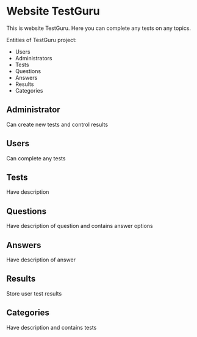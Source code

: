 # Website TestGuru

This is website TestGuru. Here you can complete any tests on any topics.

Entities of TestGuru project:
* Users
* Administrators
* Tests
* Questions
* Answers
* Results
* Categories

## Administrator

Can create new tests and control results

## Users

Can complete any tests

## Tests

Have description

## Questions

Have description of question and contains answer options

## Answers

Have description of answer

## Results

Store user test results

## Categories

Have description and contains tests
